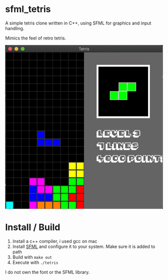 # sfml_tetris
A simple tetris clone written in C++, using SFML for graphics and input handling.

Mimics the feel of retro tetris.

![Gameplay Screenshot](./screenshot.png)


# Install / Build

1. Install a c++ compiler, i used gcc on mac
2. Install [SFML](https://www.sfml-dev.org/) and configure it to your system. Make sure it is added to path
3. Build with ``` make out ```
4. Execute with ``` ./tetris ```



I do not own the font or the SFML library.
